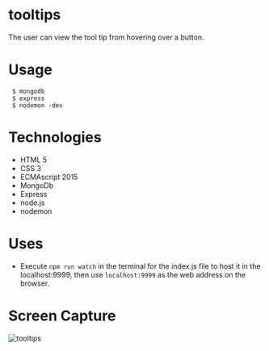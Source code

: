 # tooltips
The user can view the tool tip from hovering over a button.

# Usage

``` $ npm install
 $ mongodb
 $ express
 $ nodemon -dev
 ```


# Technologies

* HTML 5
* CSS 3
* ECMAscript 2015
* MongoDb
* Express
* node.js
* nodemon

# Uses

* Execute `npm run watch` in the terminal for the index.js file to host it in the localhost:9999, then use `localhost:9999` as the web address on the browser.


# Screen Capture

![tooltips](https://user-images.githubusercontent.com/13569476/32122799-8f3aa4f4-bb16-11e7-9571-eaa5f0dc61bb.gif)
